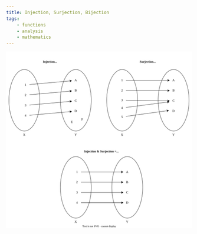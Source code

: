 ```yaml
---
title: Injection, Surjection, Bijection
tags:
    - functions
    - analysis
    - mathematics
---
```


![Injection, Surjection, Bijection](../res/Injection,%20Surjection,%20Bijection.svg)